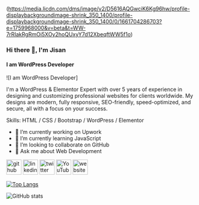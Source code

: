 (https://media.licdn.com/dms/image/v2/D5616AQGwciK6Kg96hw/profile-displaybackgroundimage-shrink_350_1400/profile-displaybackgroundimage-shrink_350_1400/0/1661704286703?e=1759968000&v=beta&t=WW-7rRIakRgRmOi5XOy2hoQUxyY7d12XbeqftWW5f1o)

### Hi there 👋, I'm Jisan
#### I am WordPress Developer
![I am WordPress Developer]

I'm a WordPress & Elementor Expert with over 5 years of experience in designing and customizing professional websites for clients worldwide. My designs are modern, fully responsive, SEO-friendly, speed-optimized, and secure, all with a focus on your success.

Skills: HTML / CSS / Bootstrap / WordPress / Elementor

- 🔭 I’m currently working on Upwork 
- 🌱 I’m currently learning JavaScript 
- 👯 I’m looking to collaborate on GitHub 
- 💬 Ask me about Web Development 


[<img src='https://cdn.jsdelivr.net/npm/simple-icons@3.0.1/icons/github.svg' alt='github' height='40'>](https://github.com/kamrujjamanjisan)  [<img src='https://cdn.jsdelivr.net/npm/simple-icons@3.0.1/icons/linkedin.svg' alt='linkedin' height='40'>](https://www.linkedin.com/in/kamrujjamanjisan/)  [<img src='https://cdn.jsdelivr.net/npm/simple-icons@3.0.1/icons/twitter.svg' alt='twitter' height='40'>](https://twitter.com/kamrujamanjisan)  [<img src='https://cdn.jsdelivr.net/npm/simple-icons@3.0.1/icons/youtube.svg' alt='YouTube' height='40'>](https://www.youtube.com/channel/kamrujjamanjisan)  [<img src='https://cdn.jsdelivr.net/npm/simple-icons@3.0.1/icons/icloud.svg' alt='website' height='40'>](https://www.kamrujjamanjisan.com/)  

[![Top Langs](https://github-readme-stats.vercel.app/api/top-langs/?username=kamrujjamanjisan)](https://github.com/anuraghazra/github-readme-stats)

![GitHub stats](https://github-readme-stats.vercel.app/api?username=kamrujjamanjisan&show_icons=true)  


